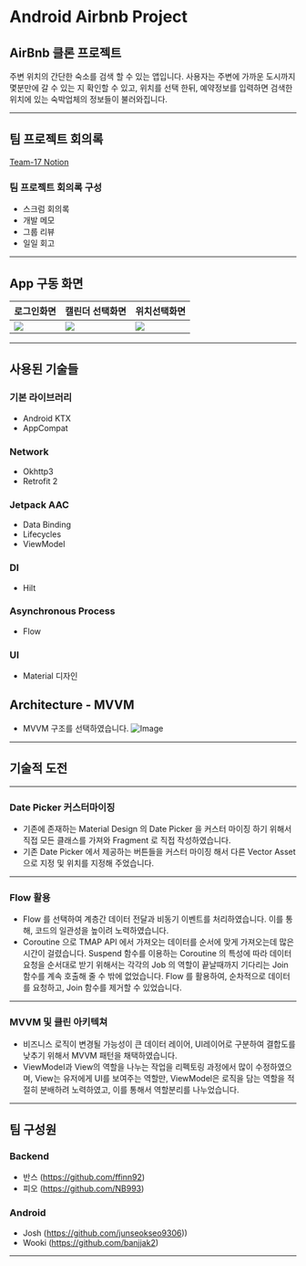 # Android Airbnb Project

## AirBnb 클론 프로젝트 

주변 위치의 간단한 숙소를 검색 할 수 있는 앱입니다. 사용자는 주변에 가까운 도시까지 몇분만에 갈 수 있는 지 확인할 수 있고, 위치를 선택 한뒤, 예약정보를 입력하면
검색한 위치에 있는 숙박업체의 정보들이 불러와집니다. 

---

## 팀 프로젝트 회의록 

[Team-17 Notion](https://url.kr/we8bp4)
### 팀 프로젝트 회의록 구성
- 스크럼 회의록
- 개발 메모
- 그룹 리뷰
- 일일 회고 

---

## App 구동 화면

|로그인화면|캘린더 선택화면|위치선택화면|
|-------|------------|--------|
|![](https://s3.us-west-2.amazonaws.com/secure.notion-static.com/8a0cfa11-7b63-4f60-b9b3-1b204df7dafb/Untitled.png?X-Amz-Algorithm=AWS4-HMAC-SHA256&X-Amz-Content-Sha256=UNSIGNED-PAYLOAD&X-Amz-Credential=AKIAT73L2G45EIPT3X45%2F20220707%2Fus-west-2%2Fs3%2Faws4_request&X-Amz-Date=20220707T054714Z&X-Amz-Expires=86400&X-Amz-Signature=f18ed2239a97770b3a92b29cd1876e351944be4146f0e96c5917b686266f7caf&X-Amz-SignedHeaders=host&response-content-disposition=filename%20%3D%22Untitled.png%22&x-id=GetObject) | ![](https://s3.us-west-2.amazonaws.com/secure.notion-static.com/47055665-6151-4627-8fe7-ca2ea9c46302/Untitled.png?X-Amz-Algorithm=AWS4-HMAC-SHA256&X-Amz-Content-Sha256=UNSIGNED-PAYLOAD&X-Amz-Credential=AKIAT73L2G45EIPT3X45%2F20220707%2Fus-west-2%2Fs3%2Faws4_request&X-Amz-Date=20220707T055206Z&X-Amz-Expires=86400&X-Amz-Signature=b676c9a8de80c028a9d9c6f2d404f1545df717a28e6f2fca70c1ed9318800554&X-Amz-SignedHeaders=host&response-content-disposition=filename%20%3D%22Untitled.png%22&x-id=GetObject) | ![](https://s3.us-west-2.amazonaws.com/secure.notion-static.com/bf13f0b6-8e1d-48c8-8935-8cbc57765cd9/Untitled.png?X-Amz-Algorithm=AWS4-HMAC-SHA256&X-Amz-Content-Sha256=UNSIGNED-PAYLOAD&X-Amz-Credential=AKIAT73L2G45EIPT3X45%2F20220707%2Fus-west-2%2Fs3%2Faws4_request&X-Amz-Date=20220707T055225Z&X-Amz-Expires=86400&X-Amz-Signature=8eda87f82d3b6567f9dcbb966531a3b184ad7a9a2e528b950e6568b8f5da18e4&X-Amz-SignedHeaders=host&response-content-disposition=filename%20%3D%22Untitled.png%22&x-id=GetObject)

---

## 사용된 기술들

### 기본 라이브러리
- Android KTX
- AppCompat

### Network
- Okhttp3
- Retrofit 2

### Jetpack AAC
- Data Binding
- Lifecycles
- ViewModel

### DI
- Hilt

### Asynchronous Process
- Flow

### UI 
- Material 디자인 

## Architecture - MVVM
- MVVM 구조를 선택하였습니다.
![Image](https://developer.android.com/topic/libraries/architecture/images/final-architecture.png?hl=ko)

---

## 기술적 도전

---
### Date Picker 커스터마이징
- 기존에 존재하는 Material Design 의 Date Picker 을 커스터 마이징 하기 위해서 직접 모든 클래스를 가져와 Fragment 로 직접 작성하였습니다.
- 기존 Date Picker 에서 제공하는 버튼들을 커스터 마이징 해서 다른 Vector Asset으로 지정 및 위치를 지정해 주었습니다.

---
### Flow 활용
- Flow 를 선택하여 계층간 데이터 전달과 비동기 이벤트를 처리하였습니다. 이를 통해, 코드의 일관성을 높이려 노력하였습니다. 
- Coroutine 으로 TMAP API 에서 가져오는 데이터를 순서에 맞게 가져오는데 많은 시간이 걸렸습니다. Suspend 함수를 이용하는 Coroutine 의 
특성에 따라 데이터 요청을 순서대로 받기 위해서는 각각의 Job 의 역할이 끝날때까지 기다리는 Join 함수를 계속 호출해 줄 수 밖에 없었습니다. Flow 를 
활용하여, 순차적으로 데이터를 요청하고, Join 함수를 제거할 수 있었습니다.

---
### MVVM 및 클린 아키텍쳐
- 비즈니스 로직이 변경될 가능성이 큰 데이터 레이어, UI레이어로 구분하여 결합도를 낮추기 위해서 MVVM 패턴을 채택하였습니다.
- ViewModel과 View의 역할을 나누는 작업을 리펙토링 과정에서 많이 수정하였으며, View는 유저에게 UI를 보여주는 역할만, ViewModel은 로직을 담는
역할을 적절히 분배하려 노력하였고, 이를 통해서 역할분리를 나누었습니다. 

---

## 팀 구성원

### Backend

- 반스 (https://github.com/ffinn92)
- 피오 (https://github.com/NB993)

### Android

- Josh (https://github.com/junseokseo9306))
- Wooki (https://github.com/banjjak2)

---